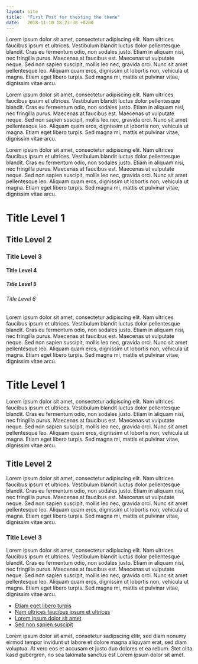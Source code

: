 ```yaml
---
layout: site
title:  "First Post for thesting the theme"
date:   2018-11-10 18:23:38 +0200
---
```



<p>Lorem ipsum dolor sit amet, consectetur adipiscing elit. Nam ultrices faucibus ipsum et ultrices. Vestibulum blandit luctus dolor pellentesque blandit. Cras eu fermentum odio, non sodales justo. Etiam in aliquam nisi, nec fringilla purus. Maecenas at faucibus est. Maecenas ut vulputate neque. Sed non sapien suscipit, mollis leo nec, gravida orci. Nunc sit amet pellentesque leo. Aliquam quam eros, dignissim ut lobortis non, vehicula ut magna. Etiam eget libero turpis. Sed magna mi, mattis et pulvinar vitae, dignissim vitae arcu.</p>
<p>Lorem ipsum dolor sit amet, consectetur adipiscing elit. Nam ultrices faucibus ipsum et ultrices. Vestibulum blandit luctus dolor pellentesque blandit. Cras eu fermentum odio, non sodales justo. Etiam in aliquam nisi, nec fringilla purus. Maecenas at faucibus est. Maecenas ut vulputate neque. Sed non sapien suscipit, mollis leo nec, gravida orci. Nunc sit amet pellentesque leo. Aliquam quam eros, dignissim ut lobortis non, vehicula ut magna. Etiam eget libero turpis. Sed magna mi, mattis et pulvinar vitae, dignissim vitae arcu.</p>
<p>Lorem ipsum dolor sit amet, consectetur adipiscing elit. Nam ultrices faucibus ipsum et ultrices. Vestibulum blandit luctus dolor pellentesque blandit. Cras eu fermentum odio, non sodales justo. Etiam in aliquam nisi, nec fringilla purus. Maecenas at faucibus est. Maecenas ut vulputate neque. Sed non sapien suscipit, mollis leo nec, gravida orci. Nunc sit amet pellentesque leo. Aliquam quam eros, dignissim ut lobortis non, vehicula ut magna. Etiam eget libero turpis. Sed magna mi, mattis et pulvinar vitae, dignissim vitae arcu.</p>

# Title Level 1
## Title Level 2
### Title Level 3
#### Title Level 4
##### Title Level 5
###### Title Level 6

<p>Lorem ipsum dolor sit amet, consectetur adipiscing elit. Nam ultrices faucibus ipsum et ultrices. Vestibulum blandit luctus dolor pellentesque blandit. Cras eu fermentum odio, non sodales justo. Etiam in aliquam nisi, nec fringilla purus. Maecenas at faucibus est. Maecenas ut vulputate neque. Sed non sapien suscipit, mollis leo nec, gravida orci. Nunc sit amet pellentesque leo. Aliquam quam eros, dignissim ut lobortis non, vehicula ut magna. Etiam eget libero turpis. Sed magna mi, mattis et pulvinar vitae, dignissim vitae arcu.</p>

# Title Level 1

<p>Lorem ipsum dolor sit amet, consectetur adipiscing elit. Nam ultrices faucibus ipsum et ultrices. Vestibulum blandit luctus dolor pellentesque blandit. Cras eu fermentum odio, non sodales justo. Etiam in aliquam nisi, nec fringilla purus. Maecenas at faucibus est. Maecenas ut vulputate neque. Sed non sapien suscipit, mollis leo nec, gravida orci. Nunc sit amet pellentesque leo. Aliquam quam eros, dignissim ut lobortis non, vehicula ut magna. Etiam eget libero turpis. Sed magna mi, mattis et pulvinar vitae, dignissim vitae arcu.</p>

## Title Level 2

<p>Lorem ipsum dolor sit amet, consectetur adipiscing elit. Nam ultrices faucibus ipsum et ultrices. Vestibulum blandit luctus dolor pellentesque blandit. Cras eu fermentum odio, non sodales justo. Etiam in aliquam nisi, nec fringilla purus. Maecenas at faucibus est. Maecenas ut vulputate neque. Sed non sapien suscipit, mollis leo nec, gravida orci. Nunc sit amet pellentesque leo. Aliquam quam eros, dignissim ut lobortis non, vehicula ut magna. Etiam eget libero turpis. Sed magna mi, mattis et pulvinar vitae, dignissim vitae arcu.</p>

### Title Level 3

<p>Lorem ipsum dolor sit amet, consectetur adipiscing elit. Nam ultrices faucibus ipsum et ultrices. Vestibulum blandit luctus dolor pellentesque blandit. Cras eu fermentum odio, non sodales justo. Etiam in aliquam nisi, nec fringilla purus. Maecenas at faucibus est. Maecenas ut vulputate neque. Sed non sapien suscipit, mollis leo nec, gravida orci. Nunc sit amet pellentesque leo. Aliquam quam eros, dignissim ut lobortis non, vehicula ut magna. Etiam eget libero turpis. Sed magna mi, mattis et pulvinar vitae, dignissim vitae arcu.</p>

<ul>
    <li><a href="#">Etiam eget libero turpis</a></li>
    <li><a href="#">Nam ultrices faucibus ipsum et ultrices</a></li>
    <li><a href="#">Lorem ipsum dolor sit amet</a></li>
    <li><a href="#">Sed non sapien suscipit</a></li>
</ul>

<p>Lorem ipsum dolor sit amet, consetetur sadipscing elitr, sed diam nonumy eirmod tempor invidunt ut labore et dolore magna aliquyam erat, sed diam voluptua. At vero eos et accusam et justo duo dolores et ea rebum. Stet clita kasd gubergren, no sea takimata sanctus est Lorem ipsum dolor sit amet.</p>